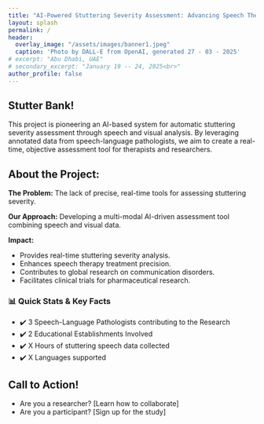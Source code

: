 ```yaml
---
title: "AI-Powered Stuttering Severity Assessment: Advancing Speech Therapy with Technology"
layout: splash
permalink: /
header:
  overlay_image: "/assets/images/banner1.jpeg"
  caption: 'Photo by DALL-E from OpenAI, generated 27 - 03 - 2025'
# excerpt: "Abu Dhabi, UAE"
# secondary_excerpt: "January 19 -- 24, 2025<br>"
author_profile: false
---
```



## Stutter Bank!

This project is pioneering an AI-based system for automatic stuttering severity assessment through speech and visual analysis. By leveraging annotated data from speech-language pathologists, we aim to create a real-time, objective assessment tool for therapists and researchers.

<!-- ••Want to stay updated? [Subscribe for updates]•• -->

## About the Project:
**The Problem:** The lack of precise, real-time tools for assessing stuttering severity.


**Our Approach:** Developing a multi-modal AI-driven assessment tool combining speech and visual data.

**Impact:** 

- Provides real-time stuttering severity analysis.
- Enhances speech therapy treatment precision.
- Contributes to global research on communication disorders.
- Facilitates clinical trials for pharmaceutical research.


### 📊 Quick Stats & Key Facts

- ✔️ 3 Speech-Language Pathologists contributing to the Research
- ✔️ 2 Educational Establishments Involved
- ✔️ X Hours of stuttering speech data collected
- ✔️ X Languages supported



## Call to Action!
- Are you a researcher? [Learn how to collaborate]
- Are you a participant? [Sign up for the study] 
